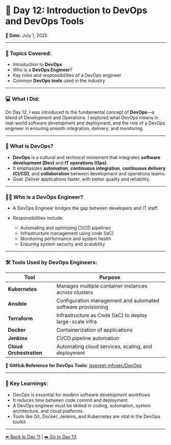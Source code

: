 # 🔖 Day 12: Introduction to DevOps and DevOps Tools

**📅 Date:** July 1, 2025

---

### 🧠 Topics Covered:

* Introduction to **DevOps**
* Who is a **DevOps Engineer**?
* Key roles and responsibilities of a DevOps engineer
* Common **DevOps tools** used in the industry

---

### 💻 What I Did:

On Day 12, I was introduced to the fundamental concept of **DevOps**—a blend of Development and Operations. I explored what DevOps means in real-world software development and deployment, and the role of a DevOps engineer in ensuring smooth integration, delivery, and monitoring.

---

### 🚀 What is DevOps?

* **DevOps** is a cultural and technical movement that integrates **software development (Dev)** and **IT operations (Ops)**.
* It emphasizes **automation**, **continuous integration**, **continuous delivery (CI/CD)**, and **collaboration** between development and operations teams.
* Goal: Deliver applications faster, with better quality and reliability.

---

### 👨‍💻 Who is a DevOps Engineer?

* A DevOps Engineer bridges the gap between developers and IT staff.
* Responsibilities include:

  * Automating and optimizing CI/CD pipelines
  * Infrastructure management using code (IaC)
  * Monitoring performance and system health
  * Ensuring system security and scalability

---

### 🛠️ Tools Used by DevOps Engineers:

| Tool                    | Purpose                                                      |
| ----------------------- | ------------------------------------------------------------ |
| **Kubernetes**          | Manages multiple container instances across clusters         |
| **Ansible**             | Configuration management and automated software provisioning |
| **Terraform**           | Infrastructure as Code (IaC) to deploy large-scale infra     |
| **Docker**              | Containerization of applications                             |
| **Jenkins**             | CI/CD pipeline automation                                    |
| **Cloud Orchestration** | Automating cloud services, scaling, and deployment           |

📁 **GitHub Reference for DevOps Tools:** [jaspreet-infosec/DevOps](https://github.com/jaspreet-infosec/DevOps)

---

### 🧠 Key Learnings:

* DevOps is essential for modern software development workflows
* It reduces time between code commit and deployment
* A DevOps engineer must be skilled in coding, automation, system architecture, and cloud platforms
* Tools like Git, Docker, Jenkins, and Kubernetes are vital in the DevOps toolkit

---

[⬅️ Back to Day 11](Day11.md) | [➡️ Go to Day 13](Day13.md)
